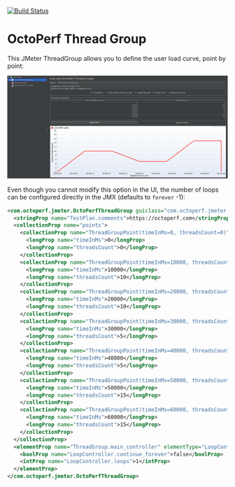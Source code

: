 [![Build Status](https://travis-ci.org/OctoPerf/thread-group.svg?branch=master)](https://travis-ci.org/OctoPerf/thread-group)

# OctoPerf Thread Group

This JMeter ThreadGroup allows you to define the user load curve, point by point:

![OctoPerf Thread Group](https://raw.githubusercontent.com/OctoPerf/thread-group/master/screenshot.png)

Even though you cannot modify this option in the UI, the number of loops can be configured directly in the JMX (defaults to `forever` -1):

```xml
<com.octoperf.jmeter.OctoPerfThreadGroup guiclass="com.octoperf.jmeter.ui.OctoPerfThreadGroupGui" testclass="com.octoperf.jmeter.OctoPerfThreadGroup" testname="OctoPerfThreadGroup" enabled="true">
  <stringProp name="TestPlan.comments">https://octoperf.com</stringProp>
  <collectionProp name="points">
    <collectionProp name="ThreadGroupPoint(timeInMs=0, threadsCount=0)">
      <longProp name="timeInMs">0</longProp>
      <longProp name="threadsCount">0</longProp>
    </collectionProp>
    <collectionProp name="ThreadGroupPoint(timeInMs=10000, threadsCount=10)">
      <longProp name="timeInMs">10000</longProp>
      <longProp name="threadsCount">10</longProp>
    </collectionProp>
    <collectionProp name="ThreadGroupPoint(timeInMs=20000, threadsCount=10)">
      <longProp name="timeInMs">20000</longProp>
      <longProp name="threadsCount">10</longProp>
    </collectionProp>
    <collectionProp name="ThreadGroupPoint(timeInMs=30000, threadsCount=5)">
      <longProp name="timeInMs">30000</longProp>
      <longProp name="threadsCount">5</longProp>
    </collectionProp>
    <collectionProp name="ThreadGroupPoint(timeInMs=40000, threadsCount=5)">
      <longProp name="timeInMs">40000</longProp>
      <longProp name="threadsCount">5</longProp>
    </collectionProp>
    <collectionProp name="ThreadGroupPoint(timeInMs=50000, threadsCount=15)">
      <longProp name="timeInMs">50000</longProp>
      <longProp name="threadsCount">15</longProp>
    </collectionProp>
    <collectionProp name="ThreadGroupPoint(timeInMs=60000, threadsCount=15)">
      <longProp name="timeInMs">60000</longProp>
      <longProp name="threadsCount">15</longProp>
    </collectionProp>
  </collectionProp>
  <elementProp name="ThreadGroup.main_controller" elementType="LoopController" guiclass="LoopControlPanel" testclass="LoopController" testname="Loop Controller" enabled="true">
    <boolProp name="LoopController.continue_forever">false</boolProp>
    <intProp name="LoopController.loops">1</intProp>
  </elementProp>
</com.octoperf.jmeter.OctoPerfThreadGroup>
```
